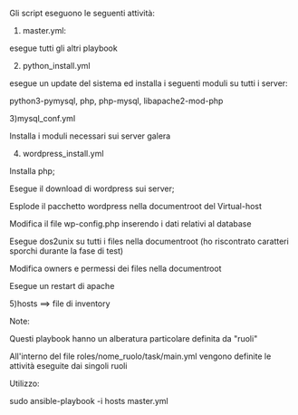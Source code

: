 Gli script eseguono le seguenti attività:

1) master.yml:

esegue tutti gli altri playbook

2) python_install.yml

esegue un update del sistema ed installa i seguenti moduli su tutti i server:

python3-pymysql, php, php-mysql, libapache2-mod-php

3)mysql_conf.yml

Installa i moduli necessari sui server galera

4) wordpress_install.yml

Installa php;

Esegue il download di wordpress sui server;

Esplode il pacchetto wordpress nella documentroot del Virtual-host

Modifica il file wp-config.php inserendo i dati relativi al database 

Esegue dos2unix su tutti i files nella documentroot (ho riscontrato caratteri sporchi durante la fase di test)

Modifica owners e permessi dei files nella documentroot

Esegue un restart di apache

5)hosts ==> file di inventory 

Note:

Questi playbook hanno un alberatura particolare definita da "ruoli"

All'interno del file roles/nome_ruolo/task/main.yml vengono definite le attività eseguite dai singoli ruoli


Utilizzo:

sudo ansible-playbook -i hosts master.yml


